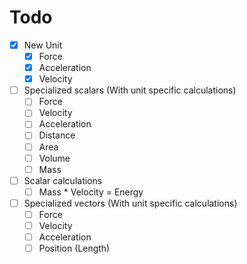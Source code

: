 # Todo

- [X] New Unit
  - [x] Force
  - [X] Acceleration
  - [X] Velocity
- [ ] Specialized scalars (With unit specific calculations)
  - [ ] Force
  - [ ] Velocity
  - [ ] Acceleration
  - [ ] Distance
  - [ ] Area
  - [ ] Volume
  - [ ] Mass
- [ ] Scalar calculations
  - [ ] Mass * Velocity = Energy
- [ ] Specialized vectors (With unit specific calculations)
  - [ ] Force
  - [ ] Velocity
  - [ ] Acceleration
  - [ ] Position (Length)